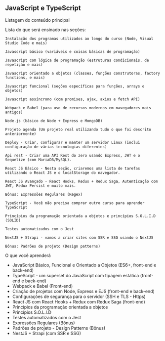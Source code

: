 ## JavaScript e TypeScript

Listagem do conteúdo principal

Lista do que será ensinado nas seções:

    Instalação dos programas utilizados ao longo do curso (Node, Visual Studio Code e mais)

    Javascript básico (variáveis e coisas básicas de programação)

    Javascript com lógica de programação (estruturas condicionais, de repetição e mais)

    Javascript orientado a objetos (classes, funções construtoras, factory functions, e mais)

    Javascript funcional (seções específicas para funções, arrays e objetos)

    Javascript assíncrono (com promises, ajax, axios e fetch API)

    Webpack e Babel (para uso de recursos modernos em navegadores mais antigos)

    Node.js (básico de Node + Express e MongoDB)

    Projeto agenda (Um projeto real utilizando tudo o que foi descrito anteriormente)

    Deploy - Criar, configurar e manter um servidor Linux (inclui configuração de várias tecnologias diferentes)

    Api rest - Criar uma API Rest do zero usando Express, JWT e o Sequelize (com MariaDB/MySQL).

    React JS Básico - Nesta seção, criaremos uma lista de tarefas utilizando o React JS e o localStorage do navegador.

    React JS Avançado - React Hooks, Redux + Redux Saga, Autenticação com JWT, Redux Persist e muito mais.

    Bônus: Expressões Regulares (Regex)

    TypeScript - Você não precisa comprar outro curso para aprender TypeScript

    Princípios da programação orientada a objetos e princípios S.O.L.I.D (SOLID)

    Testes automatizados com o Jest

    NextJS + Strapi - vamos a criar sites com SSR e SSG usando o NextJS

    Bônus: Padrões de projeto (Design patterns)

O que você aprenderá

  - JavaScript Básico, Funcional e Orientado a Objetos (ES6+, front-end e back-end)
  - TypeScript - um superset do JavaScript com tipagem estática (front-end e back-end)
  - Webpack e Babel (Front-end)
  - Criação de projetos com Node, Express e EJS (front-end e back-end)
  - Configurações de segurança para o servidor (SSH e TLS - Https)
  - React JS com React Hooks + Redux com Redux Saga (front-end)
  - Princípios da programação orientada a objetos
  - Princípios S.O.L.I.D
  - Testes automatizados com o Jest
  - Expressões Regulares (Bônus)
  - Padrões de projeto - Design Patterns (Bônus)
  - NestJS + Strapi (com SSR e SSG)
